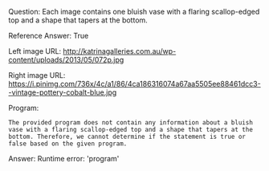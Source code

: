 Question: Each image contains one bluish vase with a flaring scallop-edged top and a shape that tapers at the bottom.

Reference Answer: True

Left image URL: http://katrinagalleries.com.au/wp-content/uploads/2013/05/072p.jpg

Right image URL: https://i.pinimg.com/736x/4c/a1/86/4ca186316074a67aa5505ee88461dcc3--vintage-pottery-cobalt-blue.jpg

Program:

```
The provided program does not contain any information about a bluish vase with a flaring scallop-edged top and a shape that tapers at the bottom. Therefore, we cannot determine if the statement is true or false based on the given program.
```
Answer: Runtime error: 'program'


